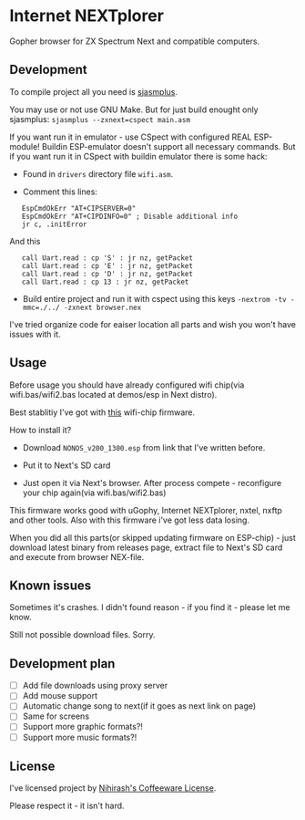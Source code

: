 # Internet NEXTplorer

Gopher browser for ZX Spectrum Next and compatible computers.

## Development

To compile project all you need is [sjasmplus](https://github.com/z00m128/sjasmplus).

You may use or not use GNU Make. But for just build enought only sjasmplus: `sjasmplus --zxnext=cspect main.asm`

If you want run it in emulator - use CSpect with configured REAL ESP-module! Buildin ESP-emulator doesn't support all necessary commands. But if you want run it in CSpect with buildin emulator there is some hack:

 * Found in `drivers` directory file `wifi.asm`.
 
 * Comment this lines:

 ```
    EspCmdOkErr "AT+CIPSERVER=0" 
    EspCmdOkErr "AT+CIPDINFO=0" ; Disable additional info
    jr c, .initError
```

And this

 ```
    call Uart.read : cp 'S' : jr nz, getPacket
    call Uart.read : cp 'E' : jr nz, getPacket
    call Uart.read : cp 'D' : jr nz, getPacket
    call Uart.read : cp 13 : jr nz, getPacket
```

 * Build entire project and run it with cspect using this keys `-nextrom -tv -mmc=./../ -zxnext browser.nex`

I've tried organize code for eaiser location all parts and wish you won't have issues with it.

## Usage

Before usage you should have already configured wifi chip(via wifi.bas/wifi2.bas located at demos/esp in Next distro). 

Best stablitiy I've got with [this](https://github.com/Threetwosevensixseven/espupdate/tree/master/fw/ESP8266_FULL_V3.3_SPUGS/NONOS_v200_1300) wifi-chip firmware.

How to install it?

 * Download `NONOS_v200_1300.esp` from link that I've written before.

 * Put it to Next's SD card

 * Just open it via Next's browser. After process compete - reconfigure your chip again(via wifi.bas/wifi2.bas)

This firmware works good with uGophy, Internet NEXTplorer, nxtel, nxftp and other tools. Also with this firmware i've got less data losing.

When you did all this parts(or skipped updating firmware on ESP-chip) - just download latest binary from releases page, extract file to Next's SD card and execute from browser NEX-file.

## Known issues

Sometimes it's crashes. I didn't found reason - if you find it - please let me know. 

Still not possible download files. Sorry.

## Development plan

- [ ] Add file downloads using proxy server
- [ ] Add mouse support
- [ ] Automatic change song to next(if it goes as next link on page)
- [ ] Same for screens
- [ ] Support more graphic formats?!
- [ ] Support more music formats?!

## License

I've licensed project by [Nihirash's Coffeeware License](LICENSE).

Please respect it - it isn't hard.